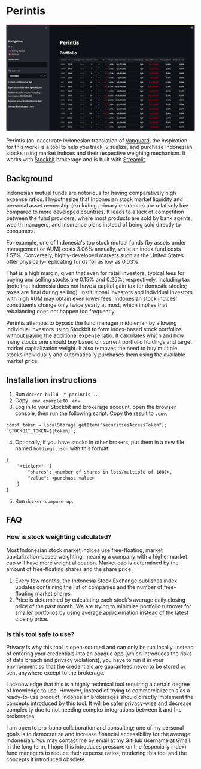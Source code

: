 # Perintis

![Screenshot of Perintis](https://raw.githubusercontent.com/wiratmika/perintis/main/screenshot.png "Perintis")

Perintis (an inaccurate Indonesian translation of [Vanguard](https://investor.vanguard.com/home), the inspiration for this work) is a tool to help you track, visualize, and purchase Indonesian stocks using market indices and their respective weighing mechanism. It works with [Stockbit](https://stockbit.com/) brokerage and is built with [Streamlit](https://streamlit.io/).

## Background

Indonesian mutual funds are notorious for having comparatively high expense ratios. I hypothesize that Indonesian stock market liquidity and personal asset ownership (excluding primary residence) are relatively low compared to more developed countries. It leads to a lack of competition between the fund providers, where most products are sold by bank agents, wealth managers, and insurance plans instead of being sold directly to consumers.

For example, one of Indonesia's top stock mutual funds (by assets under management or AUM) costs 3.06% annually, while an index fund costs 1.57%. Conversely, highly-developed markets such as the United States offer physically-replicating funds for as low as 0.03%.

That is a high margin, given that even for retail investors, typical fees for buying and selling stocks are 0.15% and 0.25%, respectively, including tax (note that Indonesia does not have a capital gain tax for domestic stocks; taxes are final during selling). Institutional investors and individual investors with high AUM may obtain even lower fees. Indonesian stock indices' constituents change only twice yearly at most, which implies that rebalancing does not happen too frequently.

Perintis attempts to bypass the fund manager middleman by allowing individual investors using Stockbit to form index-based stock portfolios without paying the additional expense ratio. It calculates which and how many stocks one should buy based on current portfolio holdings and target market capitalization weight. It also removes the need to buy multiple stocks individually and automatically purchases them using the available market price.

## Installation instructions

1. Run `docker build -t perintis .`.
2. Copy `.env.example` to `.env`.
3. Log in to your Stockbit and brokerage account, open the browser console, then run the following script. Copy the result to `.env`.

```
const token = localStorage.getItem("securitiesAccessToken");
`STOCKBIT_TOKEN=${token}`;
```

4. Optionally, if you have stocks in other brokers, put them in a new file named `holdings.json` with this format:

```
{
    "<ticker>": {
        "shares": <number of shares in lots/multiple of 100)>,
        "value": <purchase value>
    }
}
```

5. Run `docker-compose up`.

## FAQ

### How is stock weighting calculated?

Most Indonesian stock market indices use free-floating, market capitalization-based weighting, meaning a company with a higher market cap will have more weight allocation. Market cap is determined by the amount of free-floating shares and the share price.

1. Every few months, the Indonesia Stock Exchange publishes index updates containing the list of companies and the number of free-floating market shares.
2. Price is determined by calculating each stock's average daily closing price of the past month. We are trying to minimize portfolio turnover for smaller portfolios by using average approximation instead of the latest closing price.

### Is this tool safe to use?

Privacy is why this tool is open-sourced and can only be run locally. Instead of entering your credentials into an opaque app (which introduces the risks of data breach and privacy violations), you have to run it in your environment so that the credentials are guaranteed never to be stored or sent anywhere except to the brokerage.

I acknowledge that this is a highly technical tool requiring a certain degree of knowledge to use. However, instead of trying to commercialize this as a ready-to-use product, Indonesian brokerages should directly implement the concepts introduced by this tool. It will be safer privacy-wise and decrease complexity due to not needing complex integrations between it and the brokerages.

I am open to pro-bono collaboration and consulting; one of my personal goals is to democratize and increase financial accessibility for the average Indonesian. You may contact me by email at my GitHub username at Gmail. In the long term, I hope this introduces pressure on the (especially index) fund managers to reduce their expense ratios, rendering this tool and the concepts it introduced obsolete.
